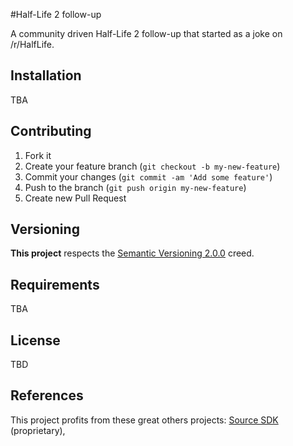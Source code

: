 #Half-Life 2 follow-up

A community driven Half-Life 2 follow-up that started as a joke on /r/HalfLife.

## Installation

TBA

## Contributing

1. Fork it
2. Create your feature branch (`git checkout -b my-new-feature`)
3. Commit your changes (`git commit -am 'Add some feature'`)
4. Push to the branch (`git push origin my-new-feature`)
5. Create new Pull Request

## Versioning

**This project** respects the [Semantic Versioning 2.0.0](http://semver.org/spec/v2.0.0.html) creed.

## Requirements

TBA

## License

TBD

## References

This project profits from these great others projects: 
[Source SDK](https://github.com/TaoSc/source-sdk-2013) (proprietary),
